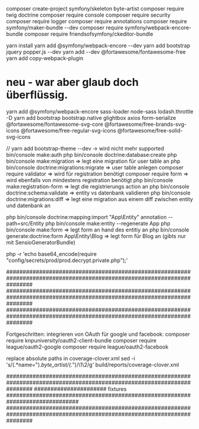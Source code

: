 composer create-project symfony/skeleton byte-artist
composer require twig doctrine
composer require console
composer require security
composer require logger
composer require annotations
composer require symfony/maker-bundle --dev
composer require symfony/webpack-encore-bundle
composer require friendsofsymfony/ckeditor-bundle

yarn install
yarn add @symfony/webpack-encore --dev
yarn add bootstrap jquery popper.js --dev
yarn add --dev @fortawesome/fontawesome-free
yarn add copy-webpack-plugin

# neu - war aber glaub doch überflüssig. 
yarn add @symfony/webpack-encore sass-loader node-sass lodash.throttle -D
yarn add bootstrap bootstrap.native glightbox axios form-serialize @fortawesome/fontawesome-svg-core @fortawesome/free-brands-svg-icons @fortawesome/free-regular-svg-icons @fortawesome/free-solid-svg-icons


// yarn add bootstrap-theme --dev -> wird nicht mehr supported
bin/console make:auth
php bin/console doctrine:database:create
php bin/console make:migration => legt eine migration für user table an
php bin/console doctrine:migrations:migrate => user table anlegen
composer require validator => wird für registration benötigt
composer require form => wird ebenfalls von mindestens registration benötigt
php bin/console make:registration-form => legt die registrierungs action an
php bin/console doctrine:schema:validate => entity vs datenbank validieren
php bin/console doctrine:migrations:diff => legt eine migration aus einem diff zwischen entity und datenbank an

php bin/console doctrine:mapping:import "App\Entity" annotation --path=src/Entity
php bin/console make:entity --regenerate App
php bin/console make:form => legt form an hand des entitiy an
php bin/console generate:doctrine:form App\Entity\Blog => legt form für Blog an (gibts nur mit SensioGeneratorBundle)

php -r 'echo base64_encode(require "config/secrets/prod/prod.decrypt.private.php");'

########################################################################################################################
########################################################################################################################
########################################################################################################################

Fortgeschritten:
integrieren von OAuth für google und facebook:
composer require knpuniversity/oauth2-client-bundle
composer require league/oauth2-google
composer require league/oauth2-facebook

replace absolute paths in coverage-clover.xml
sed -i 's/\(.*name="\).*byte_artist\/\(.*"\)/\1\2/g' build/reports/coverage-clover.xml

########################################################################################################################
######################           fixtures ##############################################################################
########################################################################################################################
